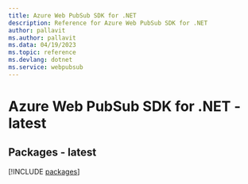 ```yaml
---
title: Azure Web PubSub SDK for .NET
description: Reference for Azure Web PubSub SDK for .NET
author: pallavit
ms.author: pallavit
ms.data: 04/19/2023
ms.topic: reference
ms.devlang: dotnet
ms.service: webpubsub
---
```

# Azure Web PubSub SDK for .NET - latest
## Packages - latest
[!INCLUDE [packages](web-pubsub-index.md)]
